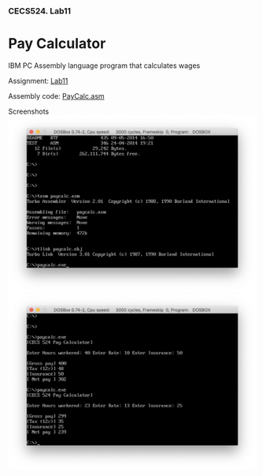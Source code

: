 ### CECS524. Lab11
# Pay Calculator
IBM PC Assembly language program that calculates wages

Assignment: [Lab11](assignments/Lab11_AssemblerMath.txt)  

Assembly code: [PayCalc.asm](../PayCalc.asm)  

Screenshots  
![command line](images/lab11_screenshot1.png)  
![program executed](images/lab11_screenshot2.png)  
